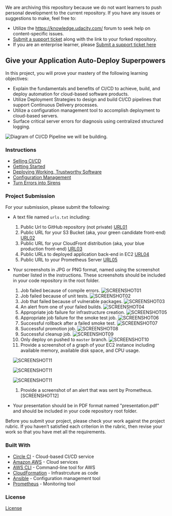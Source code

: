 We are archiving this repository because we do not want learners to push personal development to the current repository. If you have any issues or suggestions to make, feel free to:
- Utilize the https://knowledge.udacity.com/ forum to seek help on content-specific issues.
- [Submit a support ticket](https://udacity.zendesk.com/hc/en-us/requests/new) along with the link to your forked repository. 
- If you are an enterprise learner, please [Submit a support ticket here](https://udacityenterprise.zendesk.com/hc/en-us/requests/new?ticket_form_id=360000279131)

## Give your Application Auto-Deploy Superpowers

In this project, you will prove your mastery of the following learning objectives:

- Explain the fundamentals and benefits of CI/CD to achieve, build, and deploy automation for cloud-based software products.
- Utilize Deployment Strategies to design and build CI/CD pipelines that support Continuous Delivery processes.
- Utilize a configuration management tool to accomplish deployment to cloud-based servers.
- Surface critical server errors for diagnosis using centralized structured logging.

![Diagram of CI/CD Pipeline we will be building.](udapeople.png)

### Instructions

* [Selling CI/CD](instructions/0-selling-cicd.md)
* [Getting Started](instructions/1-getting-started.md)
* [Deploying Working, Trustworthy Software](instructions/2-deploying-trustworthy-code.md)
* [Configuration Management](instructions/3-configuration-management.md)
* [Turn Errors into Sirens](instructions/4-turn-errors-into-sirens.md)

### Project Submission

For your submission, please submit the following:

- A text file named `urls.txt` including:
  1. Public Url to GitHub repository (not private) [URL01](https://github.com/namnd00/Give-Your-Application-Auto-Deploy-Superpowers)
  1. Public URL for your S3 Bucket (aka, your green candidate front-end) [URL02](http://udapeople-92d3846.s3-website-us-east-1.amazonaws.com)
  1. Public URL for your CloudFront distribution (aka, your blue production front-end) [URL03](http://d3v59wsfgip321.cloudfront.net)
  1. Public URLs to deployed application back-end in EC2 [URL04](http://184.73.66.110/)
  1. Public URL to your Prometheus Server [URL05](54.167.109.98)
- Your screenshots in JPG or PNG format, named using the screenshot number listed in the instructions. These screenshots should be included in your code repository in the root folder.
  1. Job failed because of compile errors. ![SCREENSHOT01](./screenshots/SCREENSHOT01.png)
  1. Job failed because of unit tests. ![SCREENSHOT02](./screenshots/SCREENSHOT02.png)
  1. Job that failed because of vulnerable packages. ![SCREENSHOT03](./screenshots/SCREENSHOT03.png)
  1. An alert from one of your failed builds. ![SCREENSHOT04](./screenshots/SCREENSHOT04.png)
  1. Appropriate job failure for infrastructure creation. ![SCREENSHOT05](./screenshots/SCREENSHOT05.png)
  1. Appropriate job failure for the smoke test job. ![SCREENSHOT06](./screenshots/SCREENSHOT06.png)
  1. Successful rollback after a failed smoke test. ![SCREENSHOT07](./screenshots/SCREENSHOT07.png)
  1. Successful promotion job. ![SCREENSHOT08](./screenshots/SCREENSHOT08.png)
  1. Successful cleanup job. ![SCREENSHOT09](./screenshots/SCREENSHOT09.png)
  1. Only deploy on pushed to `master` branch. ![SCREENSHOT10](./screenshots/SCREENSHOT10.png)
  1. Provide a screenshot of a graph of your EC2 instance including available memory, available disk space, and CPU usage. 
  
  ![SCREENSHOT11](./screenshots/SCREENSHOT11-node_cpu_seconds_total.png)

  ![SCREENSHOT11](./screenshots/SCREENSHOT11-node_disk_write_time_seconds_total.png)
  
  ![SCREENSHOT11](./screenshots/SCREENSHOT11-node_memory_MemFree_bytes.png)

  1. Provide a screenshot of an alert that was sent by Prometheus. [SCREENSHOT12]

- Your presentation should be in PDF format named "presentation.pdf" and should be included in your code repository root folder. 

Before you submit your project, please check your work against the project rubric. If you haven’t satisfied each criterion in the rubric, then revise your work so that you have met all the requirements. 

### Built With

- [Circle CI](www.circleci.com) - Cloud-based CI/CD service
- [Amazon AWS](https://aws.amazon.com/) - Cloud services
- [AWS CLI](https://aws.amazon.com/cli/) - Command-line tool for AWS
- [CloudFormation](https://aws.amazon.com/cloudformation/) - Infrastrcuture as code
- [Ansible](https://www.ansible.com/) - Configuration management tool
- [Prometheus](https://prometheus.io/) - Monitoring tool

### License

[License](LICENSE.md)
